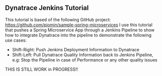 ## Dynatrace Jenkins Tutorial

This tutorial is based of the following GitHub project: https://github.com/piomin/sample-spring-microservices
I use this tutorial that pushes a Spring Microservice App through a Jenkins Pipeline to show how to integrate Dynatrace into the pipeline to demonstrate the following use cases:
* Shift-Right: Push Jenkins Deployment Information to Dynatrace
* Shift-Left: Pull Dynatrace Quality Information back to Jenkins Pipeline, e.g: Stop the Pipeline in case of Performance or any other quality issues

THIS IS STILL WORK in PROGRESS!!

